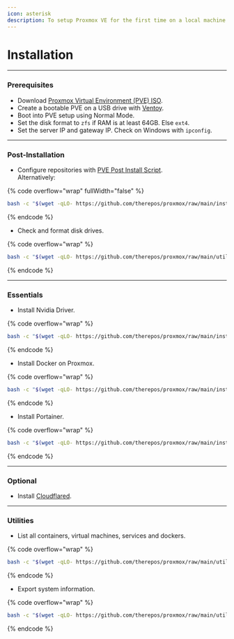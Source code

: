 ```yaml
---
icon: asterisk
description: To setup Proxmox VE for the first time on a local machine.
---
```


# Installation

***

### Prerequisites

* Download [Proxmox Virtual Environment (PVE) ISO](https://www.proxmox.com/en/downloads).
* Create a bootable PVE on a USB drive with [Ventoy](https://www.ventoy.net/en/download.html).
* Boot into PVE setup using Normal Mode.
* Set the disk format to `zfs` if RAM is at least 64GB.  Else `ext4`.
* Set the server IP and gateway IP. Check on Windows with `ipconfig`.



***

### Post-Installation

* Configure repositories with [PVE Post Install Script](https://tteck.github.io/Proxmox/#proxmox-ve-post-install). \
  Alternatively:

{% code overflow="wrap" fullWidth="false" %}
```bash
bash -c "$(wget -qLO- https://github.com/therepos/proxmox/raw/main/installers/install-postpve.sh)"
```
{% endcode %}

* Check and format disk drives.

{% code overflow="wrap" %}
```bash
bash -c "$(wget -qLO- https://github.com/therepos/proxmox/raw/main/util/formatdisk.sh)"
```
{% endcode %}

***

### Essentials

* Install Nvidia Driver.

{% code overflow="wrap" %}
```bash
bash -c "$(wget -qLO- https://github.com/therepos/proxmox/raw/main/installers/install-nvidiadriver.sh)"
```
{% endcode %}

* Install Docker on Proxmox.

{% code overflow="wrap" %}
```bash
bash -c "$(wget -qLO- https://github.com/therepos/proxmox/raw/main/installers/install-dockerhost.sh)"
```
{% endcode %}

* Install Portainer.

{% code overflow="wrap" %}
```bash
bash -c "$(wget -qLO- https://github.com/therepos/proxmox/raw/main/installers/install-portainer.sh)"
```
{% endcode %}



***

### Optional

* Install [Cloudflared](https://tteck.github.io/Proxmox/#cloudflared-lxc).



***

### Utilities

* List all containers, virtual machines, services and dockers.

{% code overflow="wrap" %}
```bash
bash -c "$(wget -qLO- https://github.com/therepos/proxmox/raw/main/util/list-ct.sh)"
```
{% endcode %}

* Export system information.

{% code overflow="wrap" %}
```bash
bash -c "$(wget -qLO- https://github.com/therepos/proxmox/raw/main/util/get-sysinfo.sh)"
```
{% endcode %}
